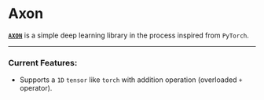 # Axon

[**`AXON`**](https://github.com/51ddhesh/axon/) is a simple deep learning library in the process inspired from `PyTorch`.


--- 

### Current Features:
- Supports a `1D` `tensor` like `torch` with addition operation (overloaded `+` operator).

